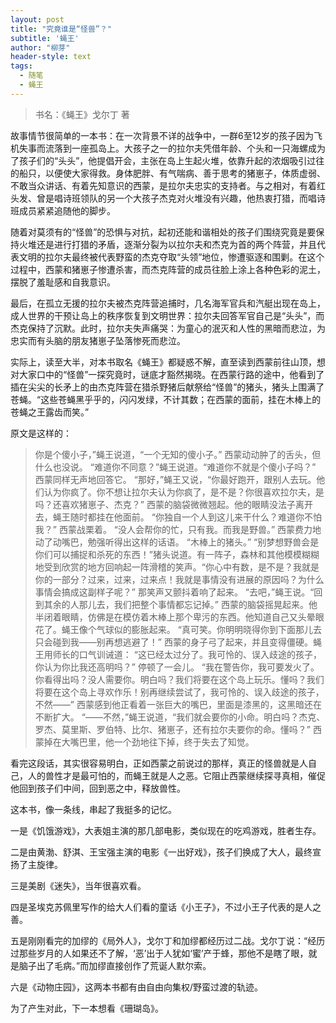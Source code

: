```yaml
---
layout: post
title: "究竟谁是“怪兽”？"
subtitle: '蝇王'
author: "柳芽"
header-style: text
tags:
  - 随笔
  - 蝇王
---
```


> 书名：《蝇王》戈尔丁 著

故事情节很简单的一本书：在一次背景不详的战争中，一群6至12岁的孩子因为飞机失事而流落到一座孤岛上。大孩子之一的拉尔夫凭借年龄、个头和一只海螺成为了孩子们的“头头”，他提倡开会，主张在岛上生起火堆，依靠升起的浓烟吸引过往的船只，以便使大家得救。身体肥胖、有气喘病、善于思考的猪崽子，体质虚弱、不敢当众讲话、有着先知意识的西蒙，是拉尔夫忠实的支持者。与之相对，有着红头发、曾是唱诗班领队的另一个大孩子杰克对火堆没有兴趣，他热衷打猎，而唱诗班成员紧紧追随他的脚步。

随着对莫须有的“怪兽”的恐惧与对抗，起初还能和谐相处的孩子们围绕究竟是要保持火堆还是进行打猎的矛盾，逐渐分裂为以拉尔夫和杰克为首的两个阵营，并且代表文明的拉尔夫最终被代表野蛮的杰克夺取“头领”地位，惨遭驱逐和围剿。在这个过程中，西蒙和猪崽子惨遭杀害，而杰克阵营的成员往脸上涂上各种色彩的泥土，摆脱了羞耻感和自我意识。

最后，在孤立无援的拉尔夫被杰克阵营追捕时，几名海军官兵和汽艇出现在岛上，成人世界的干预让岛上的秩序恢复到文明世界：拉尔夫回答军官自己是“头头”，而杰克保持了沉默。此时，拉尔夫失声痛哭：为童心的泯灭和人性的黑暗而悲泣，为忠实而有头脑的朋友猪崽子坠落惨死而悲泣。

实际上，读至大半，对本书取名《蝇王》都疑惑不解，直至读到西蒙前往山顶，想对大家口中的“怪兽”一探究竟时，谜底才豁然揭晓。在西蒙行路的途中，他看到了插在尖尖的长矛上的由杰克阵营在猎杀野猪后献祭给“怪兽”的猪头，猪头上围满了苍蝇。“这些苍蝇黑乎乎的，闪闪发绿，不计其数；在西蒙的面前，挂在木棒上的苍蝇之王露齿而笑。”

原文是这样的：
> 你是个傻小子，”蝇王说道，“一个无知的傻小子。”
西蒙动动肿了的舌头，但什么也没说。
“难道你不同意？”蝇王说道。“难道你不就是个傻小子吗？”
西蒙同样无声地回答它。
“那好，”蝇王又说，“你最好跑开，跟别人去玩。他们认为你疯了。你不想让拉尔夫认为你疯了，是不是？你很喜欢拉尔夫，是吗？还喜欢猪崽子、杰克？”
西蒙的脑袋微微翘起。他的眼睛没法子离开去，蝇王随时都挂在他面前。
“你独自一个人到这儿来干什么？难道你不怕我？”
西蒙战栗着。
“没人会帮你的忙，只有我。而我是野兽。”
西蒙费力地动了动嘴巴，勉强听得出这样的话语。
“木棒上的猪头。”
“别梦想野兽会是你们可以捕捉和杀死的东西！”猪头说道。有一阵子，森林和其他模模糊糊地受到欣赏的地方回响起一阵滑稽的笑声。“你心中有数，是不是？我就是你的一部分？过来，过来，过来点！我就是事情没有进展的原因吗？为什么事情会搞成这副样子呢？”
那笑声又颤抖着响了起来。
“去吧，”蝇王说。“回到其余的人那儿去，我们把整个事情都忘记掉。”
西蒙的脑袋摇晃起来。他半闭着眼睛，仿佛是在模仿着木棒上那个卑污的东西。他知道自己又头晕眼花了。蝇王像个气球似的膨胀起来。
“真可笑。你明明晓得你到下面那儿去只会碰到我——别再想逃避了！”
西蒙的身子弓了起来，并且变得僵硬。蝇王用师长的口气训诫道：
“这已经太过分了。我可怜的、误入歧途的孩子，你认为你比我还高明吗？”
停顿了一会儿。
“我在警告你，我可要发火了。你看得出吗？没人需要你。明白吗？我们将要在这个岛上玩乐。懂吗？我们将要在这个岛上寻欢作乐！别再继续尝试了，我可怜的、误入歧途的孩子，不然——”
西蒙感到他正看着一张巨大的嘴巴，里面是漆黑的，这黑暗还在不断扩大。
“——不然，”蝇王说道，“我们就会要你的小命。明白吗？杰克、罗杰、莫里斯、罗伯特、比尔、猪崽子，还有拉尔夫要你的命。懂吗？”
西蒙掉在大嘴巴里，他一个劲地往下掉，终于失去了知觉。

看完这段话，其实很容易明白，正如西蒙之前说过的那样，真正的怪兽就是人自己，人的兽性才是最可怕的，而蝇王就是人之恶。它阻止西蒙继续探寻真相，催促他回到孩子们中间，回到恶之中，释放兽性。

这本书，像一条线，串起了我挺多的记忆。

一是《饥饿游戏》，大表姐主演的那几部电影，类似现在的吃鸡游戏，胜者生存。

二是由黄渤、舒淇、王宝强主演的电影《一出好戏》，孩子们换成了大人，最终宣扬了主旋律。

三是美剧《迷失》，当年很喜欢看。

四是圣埃克苏佩里写作的给大人们看的童话《小王子》，不过小王子代表的是人之善。

五是刚刚看完的加缪的《局外人》，戈尔丁和加缪都经历过二战。戈尔丁说：“经历过那些岁月的人如果还不了解，‘恶’出于人犹如‘蜜’产于蜂，那他不是瞎了眼，就是脑子出了毛病。”而加缪直接创作了荒诞人默尔索。

六是《动物庄园》，这两本书都有由自由向集权/野蛮过渡的轨迹。

为了产生对此，下一本想看《珊瑚岛》。
